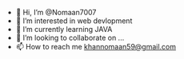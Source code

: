 - 👋 Hi, I’m @Nomaan7007
- 👀 I’m interested in web devlopment
- 🌱 I’m currently learning JAVA
- 💞️ I’m looking to collaborate on ...
- 📫 How to reach me khannomaan59@gmail.com

<!---
Nomaan7007/Nomaan7007 is a ✨ special ✨ repository because its `README.md` (this file) appears on your GitHub profile.
You can click the Preview link to take a look at your changes.
--->
